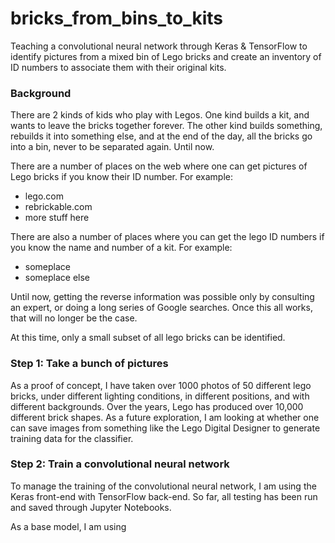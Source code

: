 # bricks_from_bins_to_kits

Teaching a convolutional neural network through Keras &amp; TensorFlow to identify pictures from a mixed bin of Lego bricks and create an inventory of ID numbers to associate them with their original kits.


### Background
There are 2 kinds of kids who play with Legos.  One kind builds a kit, and
wants to leave the bricks together forever.  The other kind builds something,
rebuilds it into something else, and at the end of the day, all the bricks go
into a bin, never to be separated again.  Until now.

There are a number of places on the web where one can get pictures of Lego
bricks if you know their ID number.  For example:
  * lego.com
  * rebrickable.com
  * more stuff here

There are also a number of places where you can get the lego ID numbers if you
know the name and number of a kit.  For example:
  * someplace
  * someplace else

Until now, getting the reverse information was possible only by consulting an
expert, or doing a long series of Google searches.  Once this all works, that
will no longer be the case.  

At this time, only a small subset of all lego bricks can be identified.

### Step 1: Take a bunch of pictures
As a proof of concept, I have taken over 1000 photos of 50 different lego
bricks, under different lighting conditions, in different positions, and with
different backgrounds.  Over the years, Lego has produced over 10,000 different
brick shapes.  As a future exploration, I am looking at whether one can save
images from something like the Lego Digital Designer to generate training
data for the classifier.

### Step 2: Train a convolutional neural network
To manage the training of the convolutional neural network, I am using the
Keras front-end with TensorFlow back-end.  So far, all testing has been run
and saved through Jupyter Notebooks.

As a base model, I am using  
